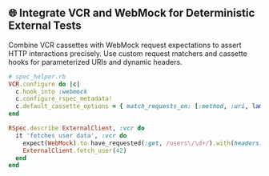 ## 🌐 Integrate VCR and WebMock for Deterministic External Tests
Combine VCR cassettes with WebMock request expectations to assert HTTP interactions precisely. Use custom request matchers and cassette hooks for parameterized URIs and dynamic headers.

```ruby
# spec_helper.rb
VCR.configure do |c|
  c.hook_into :webmock
  c.configure_rspec_metadata!
  c.default_cassette_options = { match_requests_on: [:method, :uri, lambda { |r1, r2| r1.headers['X-Auth-Token'] == r2.headers['X-Auth-Token'] }] }
end

RSpec.describe ExternalClient, :vcr do
  it 'fetches user data', :vcr do
    expect(WebMock).to have_requested(:get, /users\/\d+/).with(headers: { 'X-Auth-Token' => 'abc123' })
    ExternalClient.fetch_user(42)
  end
end
```